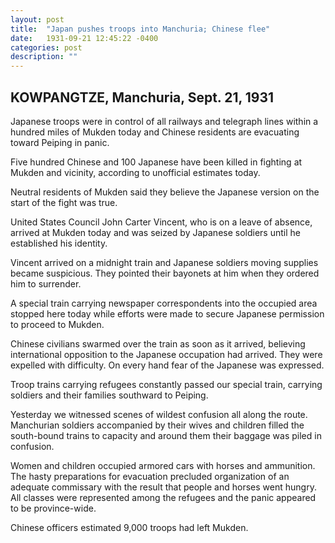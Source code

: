 ```yaml
---
layout: post
title:  "Japan pushes troops into Manchuria; Chinese flee"
date:   1931-09-21 12:45:22 -0400
categories: post
description: ""
---
```


## KOWPANGTZE, Manchuria, Sept. 21, 1931
Japanese troops were in control of all railways and telegraph lines within a hundred miles of Mukden today and Chinese residents are evacuating toward Peiping in panic.

Five hundred Chinese and 100 Japanese have been killed in fighting at Mukden and vicinity, according to unofficial estimates today.

Neutral residents of Mukden said they believe the Japanese version on the start of the fight was true.

United States Council John Carter Vincent, who is on a leave of absence, arrived at Mukden today and was seized by Japanese soldiers until he established his identity.

Vincent arrived on a midnight train and Japanese soldiers moving supplies became suspicious. They pointed their bayonets at him when they ordered him to surrender.

A special train carrying newspaper correspondents into the occupied area stopped here today while efforts were made to secure Japanese permission to proceed to Mukden.

Chinese civilians swarmed over the train as soon as it arrived, believing international opposition to the Japanese occupation had arrived. They were expelled with difficulty. On every hand fear of the Japanese was expressed.

Troop trains carrying refugees constantly passed our special train, carrying soldiers and their families southward to Peiping.

Yesterday we witnessed scenes of wildest confusion all along the route. Manchurian soldiers accompanied by their wives and children filled the south-bound trains to capacity and around them their baggage was piled in confusion.

Women and children occupied armored cars with horses and ammunition. The hasty preparations for evacuation precluded organization of an adequate commissary with the result that people and horses went hungry. All classes were represented among the refugees and the panic appeared to be province-wide.

Chinese officers estimated 9,000 troops had left Mukden.